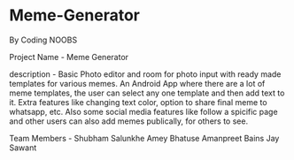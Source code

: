 # Meme-Generator
By Coding NOOBS

Project Name - Meme Generator

description - Basic Photo editor and room for photo input with ready made templates for various memes. An Android App where there are a lot of meme templates, the user can select any one template and then add text to it. Extra features like changing text color, option to share final meme to whatsapp, etc. Also some social media features like follow a spicific page and other users can also add memes publically, for others to see.

Team Members - 
Shubham Salunkhe 
Amey Bhatuse 
Amanpreet Bains 
Jay Sawant
